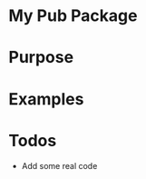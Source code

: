 # My Pub Package



<!--- custom <introduction> --->
<!--- end <introduction> -->


# Purpose

<!--- custom <purpose> --->
<!--- end <purpose> -->


<!--- custom <body> --->
<!--- end <body> -->


# Examples

<!--- custom <examples> --->
<!--- end <examples> -->


# Todos

- Add some real code
<!--- custom <todos> --->
<!--- end <todos> -->


